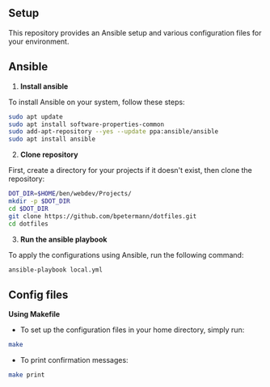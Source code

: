 ## Setup

This repository provides an Ansible setup and various configuration files for your environment.

## Ansible

1. **Install ansible**

To install Ansible on your system, follow these steps:

```bash
sudo apt update
sudo apt install software-properties-common
sudo add-apt-repository --yes --update ppa:ansible/ansible
sudo apt install ansible
```

2. **Clone repository**

First, create a directory for your projects if it doesn't exist, then clone the repository:

```bash
DOT_DIR=$HOME/ben/webdev/Projects/
mkdir -p $DOT_DIR
cd $DOT_DIR
git clone https://github.com/bpetermann/dotfiles.git
cd dotfiles
```

3. **Run the ansible playbook**

To apply the configurations using Ansible, run the following command:

```bash
ansible-playbook local.yml
```

## Config files

**Using Makefile**

- To set up the configuration files in your home directory, simply run:

```bash
make
```

- To print confirmation messages:

```bash
make print
```
